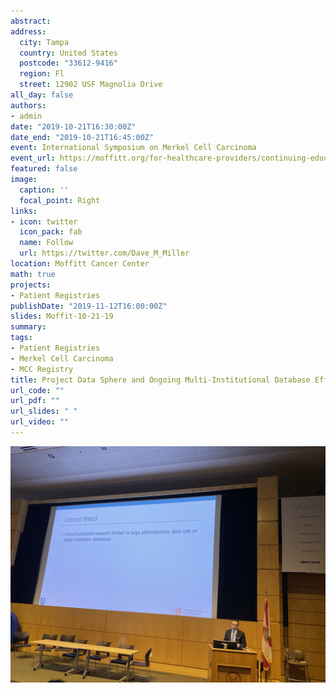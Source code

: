```yaml
---
abstract: 
address:
  city: Tampa
  country: United States
  postcode: "33612-9416"
  region: Fl
  street: 12902 USF Magnolia Drive
all_day: false
authors: 
- admin
date: "2019-10-21T16:30:00Z"
date_end: "2019-10-21T16:45:00Z"
event: International Symposium on Merkel Cell Carcinoma
event_url: https://moffitt.org/for-healthcare-providers/continuing-education/provider-conferences/international-symposium-on-merkel-cell-carcinoma/?utm_source=fhppost&utm_medium=referral&utm_campaign=cme&utm_content=cutaneous
featured: false
image:
  caption: ''
  focal_point: Right
links:
- icon: twitter
  icon_pack: fab
  name: Follow
  url: https://twitter.com/Dave_M_Miller
location: Moffitt Cancer Center
math: true
projects:
- Patient Registries
publishDate: "2019-11-12T16:00:00Z"
slides: Moffit-10-21-19
summary:
tags: 
- Patient Registries
- Merkel Cell Carcinoma
- MCC Registry
title: Project Data Sphere and Ongoing Multi-Institutional Database Efforts
url_code: ""
url_pdf: ""
url_slides: " "
url_video: ""
---
```


![jpg](./featured_1.jpg)

